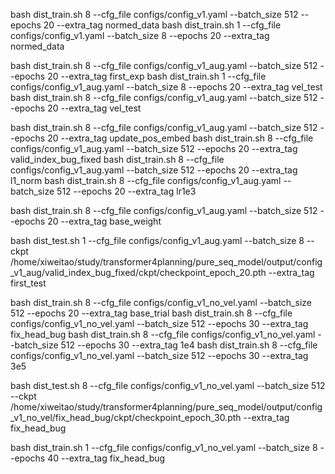 bash dist_train.sh 8 --cfg_file configs/config_v1.yaml --batch_size 512 --epochs 20 --extra_tag normed_data
bash dist_train.sh 1 --cfg_file configs/config_v1.yaml --batch_size 8 --epochs 20 --extra_tag normed_data

bash dist_train.sh 8 --cfg_file configs/config_v1_aug.yaml --batch_size 512 --epochs 20 --extra_tag first_exp
bash dist_train.sh 1 --cfg_file configs/config_v1_aug.yaml --batch_size 8 --epochs 20 --extra_tag vel_test
bash dist_train.sh 8 --cfg_file configs/config_v1_aug.yaml --batch_size 512 --epochs 20 --extra_tag vel_test

bash dist_train.sh 8 --cfg_file configs/config_v1_aug.yaml --batch_size 512 --epochs 20 --extra_tag update_pos_embed
bash dist_train.sh 8 --cfg_file configs/config_v1_aug.yaml --batch_size 512 --epochs 20 --extra_tag valid_index_bug_fixed
bash dist_train.sh 8 --cfg_file configs/config_v1_aug.yaml --batch_size 512 --epochs 20 --extra_tag l1_norm
bash dist_train.sh 8 --cfg_file configs/config_v1_aug.yaml --batch_size 512 --epochs 20 --extra_tag lr1e3

bash dist_train.sh 8 --cfg_file configs/config_v1_aug.yaml --batch_size 512 --epochs 20 --extra_tag base_weight

bash dist_test.sh 1 --cfg_file configs/config_v1_aug.yaml --batch_size 8 --ckpt /home/xiweitao/study/transformer4planning/pure_seq_model/output/config_v1_aug/valid_index_bug_fixed/ckpt/checkpoint_epoch_20.pth --extra_tag first_test


bash dist_train.sh 8 --cfg_file configs/config_v1_no_vel.yaml --batch_size 512 --epochs 20 --extra_tag base_trial
bash dist_train.sh 8 --cfg_file configs/config_v1_no_vel.yaml --batch_size 512 --epochs 30 --extra_tag fix_head_bug
bash dist_train.sh 8 --cfg_file configs/config_v1_no_vel.yaml --batch_size 512 --epochs 30 --extra_tag 1e4
bash dist_train.sh 8 --cfg_file configs/config_v1_no_vel.yaml --batch_size 512 --epochs 30 --extra_tag 3e5

bash dist_test.sh 8 --cfg_file configs/config_v1_no_vel.yaml --batch_size 512 --ckpt /home/xiweitao/study/transformer4planning/pure_seq_model/output/config_v1_no_vel/fix_head_bug/ckpt/checkpoint_epoch_30.pth --extra_tag fix_head_bug

bash dist_train.sh 1 --cfg_file configs/config_v1_no_vel.yaml --batch_size 8 --epochs 40 --extra_tag fix_head_bug